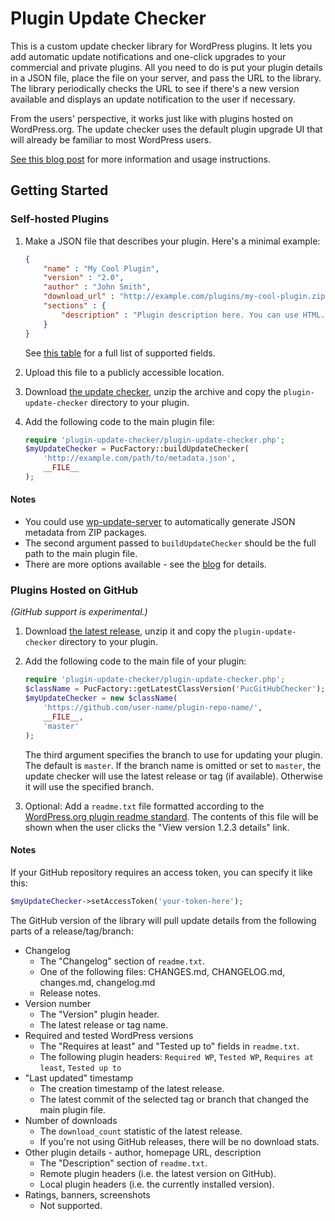 Plugin Update Checker
=====================

This is a custom update checker library for WordPress plugins. It lets you add automatic update notifications and one-click upgrades to your commercial and private plugins. All you need to do is put your plugin details in a JSON file, place the file on your server, and pass the URL to the library. The library periodically checks the URL to see if there's a new version available and displays an update notification to the user if necessary.

From the users' perspective, it works just like with plugins hosted on WordPress.org. The update checker uses the default plugin upgrade UI that will already be familiar to most WordPress users.

[See this blog post](http://w-shadow.com/blog/2010/09/02/automatic-updates-for-any-plugin/) for  more information and usage instructions.

Getting Started
---------------

### Self-hosted Plugins

1. Make a JSON file that describes your plugin. Here's a minimal example:

	```json
    {
    	"name" : "My Cool Plugin",
    	"version" : "2.0",
    	"author" : "John Smith",
    	"download_url" : "http://example.com/plugins/my-cool-plugin.zip",
    	"sections" : {
    		"description" : "Plugin description here. You can use HTML."
    	}
    }
	```
	See [this table](https://spreadsheets.google.com/pub?key=0AqP80E74YcUWdEdETXZLcXhjd2w0cHMwX2U1eDlWTHc&authkey=CK7h9toK&hl=en&single=true&gid=0&output=html) for a full list of supported fields.
2. Upload this file to a publicly accessible location.
3. Download [the update checker](https://github.com/YahnisElsts/plugin-update-checker/releases/latest), unzip the archive and copy the `plugin-update-checker` directory to your plugin.
4. Add the following code to the main plugin file:

	```php
	require 'plugin-update-checker/plugin-update-checker.php';
	$myUpdateChecker = PucFactory::buildUpdateChecker(
		'http://example.com/path/to/metadata.json',
		__FILE__
	);
	```

#### Notes
- You could use [wp-update-server](https://github.com/YahnisElsts/wp-update-server) to automatically generate JSON metadata from ZIP packages.
- The second argument passed to `buildUpdateChecker` should be the full path to the main plugin file.
- There are more options available - see the [blog](http://w-shadow.com/blog/2010/09/02/automatic-updates-for-any-plugin/) for details.

### Plugins Hosted on GitHub

*(GitHub support is experimental.)*

1. Download [the latest release](https://github.com/YahnisElsts/plugin-update-checker/releases/latest), unzip it and copy the `plugin-update-checker` directory to your plugin.
2. Add the following code to the main file of your plugin:

	```php
	require 'plugin-update-checker/plugin-update-checker.php';
	$className = PucFactory::getLatestClassVersion('PucGitHubChecker');
	$myUpdateChecker = new $className(
		'https://github.com/user-name/plugin-repo-name/',
		__FILE__,
		'master'
	);
	```
	The third argument specifies the branch to use for updating your plugin. The default is `master`. If the branch name is omitted or set to `master`, the update checker will use the latest release or tag (if available). Otherwise it will use the specified branch.
3. Optional: Add a `readme.txt` file formatted according to the [WordPress.org plugin readme standard](https://wordpress.org/plugins/about/readme.txt). The contents of this file will be shown when the user clicks the "View version 1.2.3 details" link.

#### Notes

If your GitHub repository requires an access token, you can specify it like this:
```php
$myUpdateChecker->setAccessToken('your-token-here');
```

The GitHub version of the library will pull update details from the following parts of a release/tag/branch:

- Changelog
	- The "Changelog" section of `readme.txt`.
	- One of the following files:
		CHANGES.md, CHANGELOG.md, changes.md, changelog.md
	- Release notes.
- Version number
	- The "Version" plugin header.
	- The latest release or tag name.
- Required and tested WordPress versions
	- The "Requires at least" and "Tested up to" fields in `readme.txt`.
	- The following plugin headers:
		`Required WP`, `Tested WP`, `Requires at least`, `Tested up to`
- "Last updated" timestamp
	- The creation timestamp of the latest release.
	- The latest commit of the selected tag or branch that changed the main plugin file.
- Number of downloads
	- The `download_count` statistic of the latest release.
	- If you're not using GitHub releases, there will be no download stats.
- Other plugin details - author, homepage URL, description
	- The "Description" section of `readme.txt`.
	- Remote plugin headers (i.e. the latest version on GitHub).
	- Local plugin headers (i.e. the currently installed version).
- Ratings, banners, screenshots
	- Not supported.
